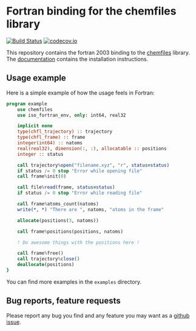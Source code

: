 # Fortran binding for the chemfiles library

[![Build Status](https://travis-ci.org/chemfiles/chemfiles.f03.svg?branch=master)](https://travis-ci.org/chemfiles/chemfiles.f03)
[![codecov.io](http://codecov.io/github/chemfiles/chemfiles.f03/coverage.svg?branch=master)](http://codecov.io/github/chemfiles/chemfiles.f03?branch=master)

This repository contains the fortran 2003 binding to the
[chemfiles](https://github.com/chemfiles/chemfiles) library. The
[documentation](http://chemfiles.readthedocs.org/projects/chemfiles-fortran/) contains
the installation instructions.

## Usage example

Here is a simple example of how the usage feels in Fortran:

```fortran
program example
    use chemfiles
    use iso_fortran_env, only: int64, real32

    implicit none
    type(chfl_trajectory) :: trajectory
    type(chfl_frame) :: frame
    integer(int64) :: natoms
    real(real32), dimension(:, :), allocatable :: positions
    integer :: status

    call trajectory%open("filename.xyz", "r", status=status)
    if status /= 0 stop "Error while opening file"
    call frame%init(0)

    call file%read(frame, status=status)
    if status /= 0 stop "Error while reading file"

    call frame%atoms_count(natoms)
    write(*, *) "There are ", natoms, "atoms in the frame"

    allocate(positions(3, natoms))

    call frame%positions(positions, natoms)

    ! Do awesome things with the positions here !

    call frame%free()
    call trajectory%close()
    deallocate(positions)
}
```

You can find more examples in the `examples` directory.

## Bug reports, feature requests

Please report any bug you find and any feature you may want as a [github issue](https://github.com/chemfiles/chemfiles.f03/issues/new).
